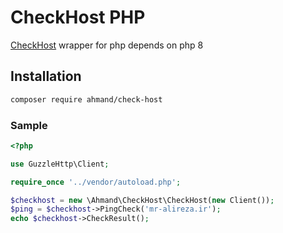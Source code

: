 # CheckHost PHP
[CheckHost](https://check-host.net) wrapper for php depends on php 8
## Installation
```bash
composer require ahmand/check-host
```
### Sample
```php
<?php

use GuzzleHttp\Client;

require_once '../vendor/autoload.php';

$checkhost = new \Ahmand\CheckHost\CheckHost(new Client());
$ping = $checkhost->PingCheck('mr-alireza.ir');
echo $checkhost->CheckResult();
```